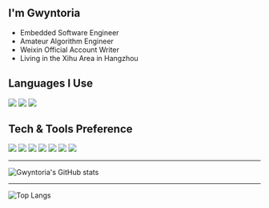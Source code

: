## I'm Gwyntoria

- Embedded Software Engineer
- Amateur Algorithm Engineer
- Weixin Official Account Writer
- Living in the Xihu Area in Hangzhou

## Languages I Use

<img src="https://img.shields.io/badge/-C%20&%20C++-659ad2?style=flat&logo=c%2B%2B&logoColor=ffffff">
<img src="https://img.shields.io/badge/-Python-black?style=flat&logo=python&logoColor=white">
<img src="http://img.shields.io/badge/-Java-F89820?style=flat&logo=java&logoColor=white">

## Tech & Tools Preference

<img src="http://img.shields.io/badge/-Git-F1502F?style=flat&logo=git&logoColor=FFFFFF">
<img src="http://img.shields.io/badge/-Github-000000?style=flat&logo=github&logoColor=FFFFFF">
<img src="http://img.shields.io/badge/-VS%20Code-007ACC?style=flat&logo=visual%20studio%20code&logoColor=white">
<img src = "https://img.shields.io/badge/-HTML5-E34F26?style=flat&logo=html5&logoColor=white">
<img src = "https://img.shields.io/badge/-CSS3-1572B6?style=flat&logo=css3&logoColor=white">
<img src="https://img.shields.io/badge/-MySQL-F29111?style=flat&logo=mysql&logoColor=FFFFFF">
<img src="https://img.shields.io/badge/-Node.js-3C873A?style=flat&logo=Node.js&logoColor=white">

---

![Gwyntoria's GitHub stats](https://github-readme-stats.vercel.app/api?username=Anzel77&show_icons=true&theme=dracula)

---

![Top Langs](https://github-readme-stats.vercel.app/api/top-langs/?username=Anzel77&show_icons=true&theme=dracula&layout=compact)
